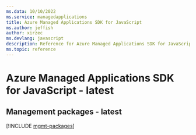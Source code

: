 ```yaml
---
ms.data: 10/10/2022
ms.service: managedapplications
title: Azure Managed Applications SDK for JavaScript
ms.author: jeffish
author: xirzec
ms.devlang: javascript
description: Reference for Azure Managed Applications SDK for JavaScript
ms.topic: reference
---
```

# Azure Managed Applications SDK for JavaScript - latest

## Management packages - latest
[!INCLUDE [mgmt-packages](managed-applications-mgmt-index.md)]